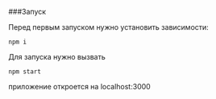 ###Запуск

Перед первым запуском нужно установить зависимости:

    npm i
    
Для запуска нужно вызвать

    npm start
    
приложение откроется на localhost:3000  